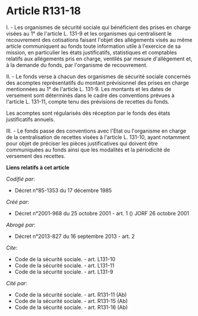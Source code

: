 # Article R131-18

I. - Les organismes de sécurité sociale qui bénéficient des prises en charge visées au 1° de l'article L. 131-9 et les
organismes qui centralisent le recouvrement des cotisations faisant l'objet des allégements visés au même article
communiquent au fonds toute information utile à l'exercice de sa mission, en particulier les états justificatifs,
statistiques et comptables relatifs aux allégements pris en charge, ventilés par mesure d'allégement et, à la demande du
fonds, par l'organisme de recouvrement.

II. - Le fonds verse à chacun des organismes de sécurité sociale concernés des acomptes représentatifs du montant
prévisionnel des prises en charge mentionnées au 1° de l'article L. 131-9. Les montants et les dates de versement sont
déterminés dans le cadre des conventions prévues à l'article L. 131-11, compte tenu des prévisions de recettes du fonds.

Les acomptes sont régularisés dès réception par le fonds des états justificatifs annuels.

III. - Le fonds passe des conventions avec l'Etat ou l'organisme en charge de la centralisation de recettes visées à
l'article L. 131-10, ayant notamment pour objet de préciser les pièces justificatives qui doivent être communiquées au fonds
ainsi que les modalités et la périodicité de versement des recettes.

**Liens relatifs à cet article**

_Codifié par_:

  - Décret n°85-1353 du 17 décembre 1985

_Créé par_:

  - Décret n°2001-968 du 25 octobre 2001 - art. 1 () JORF 26 octobre 2001

_Abrogé par_:

  - Décret n°2013-827 du 16 septembre 2013 - art. 2

_Cite_:

  - Code de la sécurité sociale. - art. L131-10
  - Code de la sécurité sociale. - art. L131-11
  - Code de la sécurité sociale. - art. L131-9

_Cité par_:

  - Code de la sécurité sociale. - art. R131-11 (Ab)
  - Code de la sécurité sociale. - art. R131-15 (Ab)
  - Code de la sécurité sociale. - art. R131-16 (Ab)
